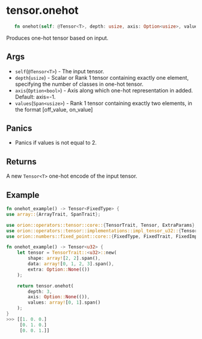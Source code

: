 # tensor.onehot

```rust 
   fn onehot(self: @Tensor<T>, depth: usize, axis: Option<usize>, values: Span<usize>) -> Tensor<usize>;
```

Produces one-hot tensor based on input.

## Args

* `self`(`@Tensor<T>`) - The input tensor.
* `depth`(`usize`) - Scalar or Rank 1 tensor containing exactly one element, specifying the number of classes in one-hot tensor.
* `axis`(`Option<bool>`) - Axis along which one-hot representation in added. Default: axis=-1.
* `values`(`Span<usize>`) - Rank 1 tensor containing exactly two elements, in the format [off_value, on_value]   

## Panics

* Panics if values is not equal to 2.

## Returns 

A new `Tensor<T>` one-hot encode of the input tensor.

## Example

```rust
fn onehot_example() -> Tensor<FixedType> {
use array::{ArrayTrait, SpanTrait};

use orion::operators::tensor::core::{TensorTrait, Tensor, ExtraParams};
use orion::operators::tensor::implementations::impl_tensor_u32::{Tensor_u32};
use orion::numbers::fixed_point::core::{FixedType, FixedTrait, FixedImpl};

fn onehot_example() -> Tensor<u32> {
    let tensor = TensorTrait::<u32>::new(
        shape: array![2, 2].span(), 
        data: array![0, 1, 2, 3].span(), 
        extra: Option::None(())
    );

    return tensor.onehot(
        depth: 3, 
        axis: Option::None(()), 
        values: array![0, 1].span()
    );
}
>>> [[1. 0. 0.]
     [0. 1. 0.]
     [0. 0. 1.]]
```

